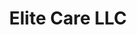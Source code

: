 ---
client: EC
title: Elite Care LLC
logo: 
website: http://elitecare.com
location: Portland, Or.
startdate: 2009-01-01
enddate: 2010-12-31
category: client
layout: client
publish:  
 print: true
 featured: true
description: An elder care management company recognized nationally for it's integrated "family centered care" model.
---